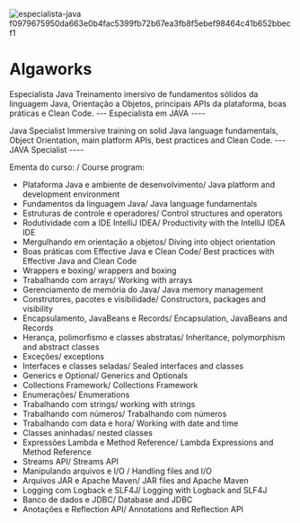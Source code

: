 ![especialista-java f0979675950da663e0b4fac5399fb72b67ea3fb8f5ebef98464c41b652bbecf1](https://user-images.githubusercontent.com/61099842/184972035-a3414b75-91fc-41d7-a80a-acaa4b69a4f0.png)
# Algaworks

Especialista Java
Treinamento imersivo de fundamentos sólidos da linguagem Java, Orientação a Objetos, principais APIs da plataforma, boas práticas e Clean Code.
--- Especialista em JAVA ----

Java Specialist Immersive training on solid Java language fundamentals, Object Orientation, main platform APIs, best practices and Clean Code. --- JAVA Specialist ----

Ementa do curso: / Course program:

- Plataforma Java e ambiente de desenvolvimento/ Java platform and development environment
- Fundamentos da linguagem Java/ Java language fundamentals
- Estruturas de controle e operadores/ Control structures and operators
- Rodutividade com a IDE IntelliJ IDEA/ Productivity with the IntelliJ IDEA IDE
- Mergulhando em orientação a objetos/ Diving into object orientation
- Boas práticas com Effective Java e Clean Code/ Best practices with Effective Java and Clean Code
- Wrappers e boxing/ wrappers and boxing
- Trabalhando com arrays/ Working with arrays
- Gerenciamento de memória do Java/ Java memory management
- Construtores, pacotes e visibilidade/ Constructors, packages and visibility
- Encapsulamento, JavaBeans e Records/ Encapsulation, JavaBeans and Records
- Herança, polimorfismo e classes abstratas/ Inheritance, polymorphism and abstract classes
- Exceções/ exceptions
- Interfaces e classes seladas/ Sealed interfaces and classes
- Generics e Optional/ Generics and Optionals
- Collections Framework/ Collections Framework
- Enumerações/ Enumerations
- Trabalhando com strings/ working with strings
- Trabalhando com números/ Trabalhando com números
- Trabalhando com data e hora/ Working with date and time
- Classes aninhadas/ nested classes
- Expressões Lambda e Method Reference/ Lambda Expressions and Method Reference
- Streams API/ Streams API
- Manipulando arquivos e I/O  / Handling files and I/O
- Arquivos JAR e Apache Maven/ JAR files and Apache Maven
- Logging com Logback e SLF4J/ Logging with Logback and SLF4J
- Banco de dados e JDBC/ Database and JDBC
- Anotações e Reflection API/ Annotations and Reflection API
